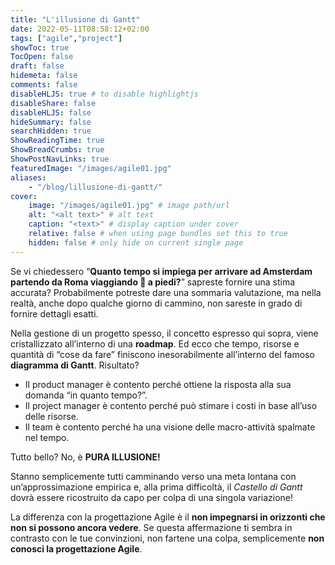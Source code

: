 ```yaml
---
title: "L'illusione di Gantt"
date: 2022-05-11T08:58:12+02:00
tags: ["agile","project"]
showToc: true
TocOpen: false
draft: false
hidemeta: false
comments: false
disableHLJS: true # to disable highlightjs
disableShare: false
disableHLJS: false
hideSummary: false
searchHidden: true
ShowReadingTime: true
ShowBreadCrumbs: true
ShowPostNavLinks: true
featuredImage: "/images/agile01.jpg"
aliases:
    - "/blog/lillusione-di-gantt/"
cover:
    image: "/images/agile01.jpg" # image path/url
    alt: "<alt text>" # alt text
    caption: "<text>" # display caption under cover
    relative: false # when using page bundles set this to true
    hidden: false # only hide on current single page
---
```

Se vi chiedessero “**Quanto tempo si impiega per arrivare ad Amsterdam partendo da Roma viaggiando 🚶 a piedi?**” sapreste fornire una stima accurata? Probabilmente potreste dare una sommaria valutazione, ma nella realtà, anche dopo qualche giorno di cammino, non sareste in grado di fornire dettagli esatti.

Nella gestione di un progetto spesso, il concetto espresso qui sopra, viene cristallizzato all’interno di una **roadmap**. Ed ecco che tempo, risorse e quantità di “cose da fare” finiscono inesorabilmente all’interno del famoso **diagramma di Gantt**. Risultato? 

- Il product manager è contento perché ottiene la risposta alla sua domanda “in quanto tempo?”.
- Il project manager è contento perché può stimare i costi in base all’uso delle risorse.
- Il team è contento perché ha una visione delle macro-attività spalmate nel tempo.

Tutto bello? No, è **PURA ILLUSIONE!**

Stanno semplicemente tutti camminando verso una meta lontana con un’approssimazione empirica e, alla prima difficoltà, il *Castello di Gantt* dovrà essere ricostruito da capo per colpa di una singola variazione!

La differenza con la progettazione Agile è il **non impegnarsi in orizzonti che non si possono ancora vedere**. Se questa affermazione ti sembra in contrasto con le tue convinzioni, non fartene una colpa, semplicemente **non conosci la progettazione Agile**.
